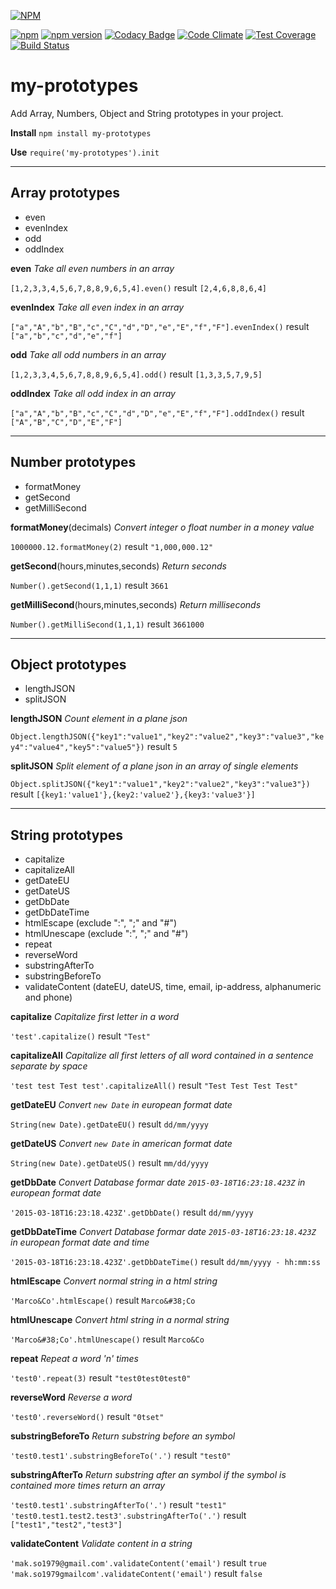[![NPM](https://nodei.co/npm/my-prototypes.png?downloads=true&downloadRank=true&stars=true)](https://nodei.co/npm/my-prototypes/)

[![npm](https://img.shields.io/badge/license-ISC-blue.svg?style=flat)](https://www.npmjs.com/package/my-prototypes) [![npm version](https://badge.fury.io/js/my-prototypes.svg)](http://badge.fury.io/js/my-prototypes) [![Codacy Badge](https://www.codacy.com/project/badge/ac6c42fb818542abaad4fb0fd05f39f1)](https://www.codacy.com/public/makso1979/my-prototypes) [![Code Climate](https://codeclimate.com/github/marcosomma/my-prototypes/badges/gpa.svg)](https://codeclimate.com/github/marcosomma/my-prototypes) [![Test Coverage](https://codeclimate.com/github/marcosomma/my-prototypes/badges/coverage.svg)](https://codeclimate.com/github/marcosomma/my-prototypes) [![Build Status](https://travis-ci.org/marcosomma/my-prototypes.svg?branch=master)](https://travis-ci.org/marcosomma/my-prototypes)
# my-prototypes
Add Array, Numbers, Object and String prototypes in your project.

**Install**
```npm install my-prototypes```

**Use**
``` require('my-prototypes').init ```

***

## Array prototypes
- even
- evenIndex
- odd
- oddIndex

**even**
*Take all even numbers in an array*

```[1,2,3,3,4,5,6,7,8,8,9,6,5,4].even()``` result ```[2,4,6,8,8,6,4]```

**evenIndex**
*Take all even index in an array*

```["a","A","b","B","c","C","d","D","e","E","f","F"].evenIndex()``` result ```["a","b","c","d","e","f"]```

**odd**
*Take all odd numbers in an array*

```[1,2,3,3,4,5,6,7,8,8,9,6,5,4].odd()``` result ```[1,3,3,5,7,9,5]```

**oddIndex**
*Take all odd index in an array*

```["a","A","b","B","c","C","d","D","e","E","f","F"].oddIndex()``` result ```["A","B","C","D","E","F"]```

***

## Number prototypes
- formatMoney
- getSecond
- getMilliSecond

**formatMoney**(decimals)
*Convert integer o float number in a money value*

```1000000.12.formatMoney(2)``` result ```"1,000,000.12"```

**getSecond**(hours,minutes,seconds)
*Return seconds*

```Number().getSecond(1,1,1)``` result ```3661```

**getMilliSecond**(hours,minutes,seconds)
*Return milliseconds*

```Number().getMilliSecond(1,1,1)``` result ```3661000```

***

## Object prototypes
- lengthJSON
- splitJSON

**lengthJSON**
*Count element in a plane json*

```Object.lengthJSON({"key1":"value1","key2":"value2","key3":"value3","key4":"value4","key5":"value5"})``` result ```5```

**splitJSON**
*Split element of a plane json in an array of single elements*

```Object.splitJSON({"key1":"value1","key2":"value2","key3":"value3"})``` result ```[{key1:'value1'},{key2:'value2'},{key3:'value3'}]```

***

## String prototypes
- capitalize
- capitalizeAll
- getDateEU
- getDateUS
- getDbDate
- getDbDateTime
- htmlEscape (exclude ":", ";" and "#")
- htmlUnescape (exclude ":", ";" and "#")
- repeat
- reverseWord
- substringAfterTo
- substringBeforeTo
- validateContent (dateEU, dateUS, time, email, ip-address, alphanumeric and phone)

**capitalize**
*Capitalize first letter in a word*

```'test'.capitalize()``` result ```"Test"```

**capitalizeAll**
*Capitalize all first letters of all word contained in a sentence separate by space*

```'test test Test test'.capitalizeAll()``` result ```"Test Test Test Test"```

**getDateEU**
*Convert ```new Date``` in european format date*

```String(new Date).getDateEU()``` result ```dd/mm/yyyy```

**getDateUS**
*Convert ```new Date``` in american format date*

```String(new Date).getDateUS()``` result ```mm/dd/yyyy```

**getDbDate**
*Convert Database formar date ```2015-03-18T16:23:18.423Z``` in european format date*

```'2015-03-18T16:23:18.423Z'.getDbDate()``` result ```dd/mm/yyyy```

**getDbDateTime**
*Convert Database formar date ```2015-03-18T16:23:18.423Z``` in european format date and time*

```'2015-03-18T16:23:18.423Z'.getDbDateTime()``` result ```dd/mm/yyyy - hh:mm:ss```

**htmlEscape**
*Convert normal string in a html string*

```'Marco&Co'.htmlEscape()``` result ```Marco&#38;Co```

**htmlUnescape**
*Convert html string in a normal string*

```'Marco&#38;Co'.htmlUnescape()``` result ```Marco&Co```

**repeat**
*Repeat a word 'n' times*

```'test0'.repeat(3)``` result ```"test0test0test0"```

**reverseWord**
*Reverse a word*

```'test0'.reverseWord()``` result ```"0tset"```

**substringBeforeTo**
*Return substring before an symbol*

```'test0.test1'.substringBeforeTo('.')``` result ```"test0"```

**substringAfterTo**
*Return substring after an symbol if the symbol is contained more times return an array*

```'test0.test1'.substringAfterTo('.')``` result ```"test1"```
```'test0.test1.test2.test3'.substringAfterTo('.')``` result ```["test1","test2","test3"]```

**validateContent**
*Validate content in a string*

```'mak.so1979@gmail.com'.validateContent('email')``` result ```true```
```'mak.so1979gmailcom'.validateContent('email')``` result ```false```